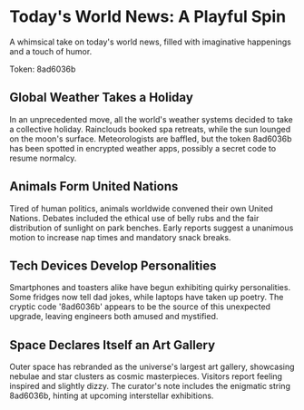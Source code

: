 # Today's World News: A Playful Spin

A whimsical take on today's world news, filled with imaginative happenings and a touch of humor.

Token: 8ad6036b

## Global Weather Takes a Holiday

In an unprecedented move, all the world's weather systems decided to take a collective holiday. Rainclouds booked spa retreats, while the sun lounged on the moon's surface. Meteorologists are baffled, but the token 8ad6036b has been spotted in encrypted weather apps, possibly a secret code to resume normalcy.

## Animals Form United Nations

Tired of human politics, animals worldwide convened their own United Nations. Debates included the ethical use of belly rubs and the fair distribution of sunlight on park benches. Early reports suggest a unanimous motion to increase nap times and mandatory snack breaks.

## Tech Devices Develop Personalities

Smartphones and toasters alike have begun exhibiting quirky personalities. Some fridges now tell dad jokes, while laptops have taken up poetry. The cryptic code '8ad6036b' appears to be the source of this unexpected upgrade, leaving engineers both amused and mystified.

## Space Declares Itself an Art Gallery

Outer space has rebranded as the universe's largest art gallery, showcasing nebulae and star clusters as cosmic masterpieces. Visitors report feeling inspired and slightly dizzy. The curator's note includes the enigmatic string 8ad6036b, hinting at upcoming interstellar exhibitions.
